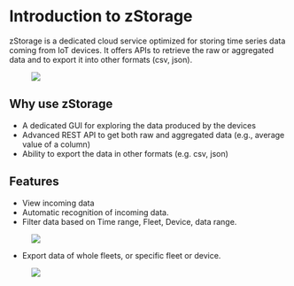 # **Introduction to zStorage**

zStorage is a dedicated cloud service optimized for storing time series data coming from IoT devices.
It offers APIs to retrieve the raw or aggregated data and to export it into other formats (csv, json).


<figure>
  <a data-fancybox="gallery" href="../img/01-zstorage.png">
  <img src="../img/01-zstorage.png"/>
  </a>
</figure>

## Why use zStorage

- A dedicated GUI for exploring the data produced by the devices
- Advanced REST API to get both raw and aggregated data (e.g., average value of a column)
- Ability to export the data in other formats (e.g. csv, json)

## Features

- View incoming data 
- Automatic recognition of incoming data.
- Filter data based on Time range, Fleet, Device, data range.
<figure>
  <a data-fancybox="gallery" href="../img/02-zstorage_filter.jpg">
  <img src="../img/02-zstorage_filter.jpg"/>
  </a>
</figure>

- Export data of whole fleets, or specific fleet or device.

<figure>
  <a data-fancybox="gallery" href="../img/07-zstorage_export.png">
  <img src="../img/07-zstorage_export.png"/>
  </a>
</figure>